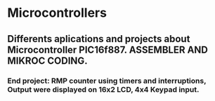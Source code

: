 # Microcontrollers
## Differents aplications and projects about Microcontroller PIC16f887. ASSEMBLER AND MIKROC CODING.
### End project:  RMP counter using timers and interruptions, Output were displayed on 16x2 LCD, 4x4 Keypad input.
